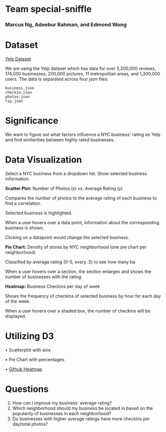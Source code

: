 # Team special-sniffle
### Marcus Ng, Adeebur Rahman, and Edmond Wong

# Dataset
[Yelp Dataset](https://www.yelp.com/dataset)

We are using the Yelp dataset which has data for over 5,200,000 reviews, 174,000 businesses, 200,000 pictures, 11 metropolitan areas, and 1,300,000 users. The data is separated across four json files:
```
business.json
checkin.json
photos.json
tip.json
```

# Significance
We want to figure out what factors influence a NYC business' rating on Yelp and find similarities between highly rated businesses.

# Data Visualization
Select a NYC business from a dropdown list.
Show selected business information.

**Scatter Plot:** Number of Photos (x) vs. Average Rating (y)

Compares the number of photos to the average rating of each business to find a correlation.

Selected business is highlighted.

When a user hovers over a data point, information about the corresponding business is shown.

Clicking on a datapoint would change the selected business.


**Pie Chart:** Density of stores by NYC neighborhood (one pie chart per neighborhood)

Classified by average rating (0-5, every .5) to see how many ba

When a user hovers over a section, the section enlarges and shows the number of businesses with the rating.


**Heatmap:** Business Checkins per day of week

Shows the frequency of checkins of selected business by hour for each day of the week.

When a user hovers over a shaded box, the number of checkins will be displayed.


# Utilizing D3
• Scatterplot with axis

• Pie Chart with percentages

• [Github Heatmap](http://bl.ocks.org/tjdecke/5558084)


# Questions
1) How can I improve my business' average rating?
2) Which neighborhood should my business be located in based on the popularity of businesses in each neighborhood?
3) Do businesses with higher average ratings have more checkins per day/total photos?
